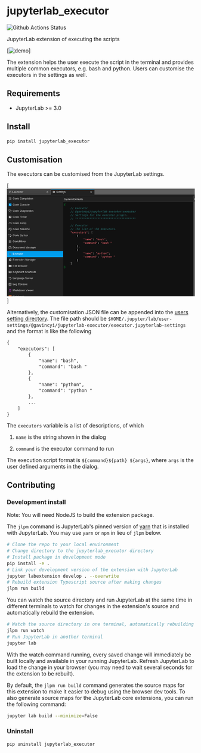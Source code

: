 # jupyterlab_executor

![Github Actions Status](https://github.com/gavincyi/jupyterlab-executor/workflows/Build/badge.svg)

JupyterLab extension of executing the scripts

[![demo](doc/README/demo.gif)]

The extension helps the user execute the script in the terminal and provides
multiple common executors, e.g. bash and python. Users can customise the
executors in the settings as well.


## Requirements

* JupyterLab >= 3.0

## Install

```bash
pip install jupyterlab_executor
```

## Customisation

The executors can be customised from the JupyterLab settings.

[![Customisation settings](doc/README/customisation-settings.png)]

Alternatively, the customisation JSON file can be appended into the
[users setting directory](https://jupyterlab.readthedocs.io/en/stable/user/directories.html?highlight=%22jupyterlab-settings%22#jupyterlab-user-settings-directory).
The file path should be 
`$HOME/.jupyter/lab/user-settings/@gavincyi/jupyterlab-executor/executor.jupyterlab-settings` 
and the format is like the following

```
{
    "executors": [
        {
            "name": "bash",
            "command": "bash "
        },
        {
            "name": "python",
            "command": "python "
        },
        ...
    ]
}
```

The `executors` variable is a list of descriptions, of which

1. `name` is the string shown in the dialog

2. `command` is the executor command to run

The execution script format is `${command}${path} ${args}`, where
`args` is the user defined arguments in the dialog.

## Contributing

### Development install

Note: You will need NodeJS to build the extension package.

The `jlpm` command is JupyterLab's pinned version of
[yarn](https://yarnpkg.com/) that is installed with JupyterLab. You may use
`yarn` or `npm` in lieu of `jlpm` below.

```bash
# Clone the repo to your local environment
# Change directory to the jupyterlab_executor directory
# Install package in development mode
pip install -e .
# Link your development version of the extension with JupyterLab
jupyter labextension develop . --overwrite
# Rebuild extension Typescript source after making changes
jlpm run build
```

You can watch the source directory and run JupyterLab at the same time in different terminals to watch for changes in the extension's source and automatically rebuild the extension.

```bash
# Watch the source directory in one terminal, automatically rebuilding when needed
jlpm run watch
# Run JupyterLab in another terminal
jupyter lab
```

With the watch command running, every saved change will immediately be built locally and available in your running JupyterLab. Refresh JupyterLab to load the change in your browser (you may need to wait several seconds for the extension to be rebuilt).

By default, the `jlpm run build` command generates the source maps for this extension to make it easier to debug using the browser dev tools. To also generate source maps for the JupyterLab core extensions, you can run the following command:

```bash
jupyter lab build --minimize=False
```

### Uninstall

```bash
pip uninstall jupyterlab_executor
```
